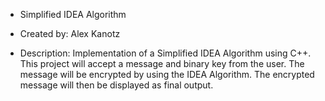 - Simplified IDEA Algorithm

- Created by: Alex Kanotz

- Description:
Implementation of a Simplified IDEA Algorithm using C++.
This project will accept a message and binary key from the user.
The message will be encrypted by using the IDEA Algorithm. The encrypted
message will then be displayed as final output.
